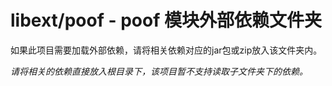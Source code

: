 # libext/poof - poof 模块外部依赖文件夹

如果此项目需要加载外部依赖，请将相关依赖对应的jar包或zip放入该文件夹内。

*请将相关的依赖直接放入根目录下，该项目暂不支持读取子文件夹下的依赖。*
